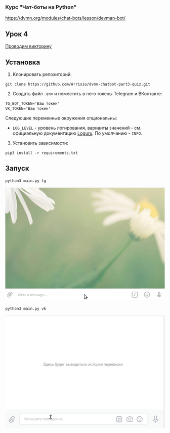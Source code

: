 ### Курс "Чат-боты на Python"
https://dvmn.org/modules/chat-bots/lesson/devman-bot/

## Урок 4
[Проводим викторину](https://dvmn.org/modules/chat-bots/lesson/quiz-bot/#1)  


## Установка

1. Клонировать репозиторий:
```
git clone https://github.com/Arrisio/dvmn-chatbot-part3-quiz.git
```

2. Создать файл ```.env``` и поместить в него токены Telegram и ВКонтакте:
```
TG_BOT_TOKEN='Ваш токен'
VK_TOKEN='Ваш токен'
```
Следующие переменные окружения опциональны:
- `LOG_LEVEL` - уровень логирования, варианты значений - см. официальную документацию [Loguru](https://loguru.readthedocs.io/en/stable/api/logger.html). По умолчанию - `INFO`.  

3. Установить зависимости:
```
pip3 install -r requirements.txt
```

## Запуск
```
python3 main.py tg
```
![](resources/examination_tg.gif)


```
python3 main.py vk
```
![](resources/examination_vk.gif)

